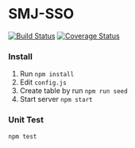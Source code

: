 # SMJ-SSO
[![Build Status](https://travis-ci.com/aalfiann/smj-sso.svg?branch=master)](https://travis-ci.com/aalfiann/smj-sso)
[![Coverage Status](https://coveralls.io/repos/github/aalfiann/smj-sso/badge.svg?branch=master)](https://coveralls.io/github/aalfiann/smj-sso?branch=master)


### Install
1. Run `npm install`
2. Edit `config.js`
3. Create table by run `npm run seed`
4. Start server `npm start`

### Unit Test
```
npm test
```